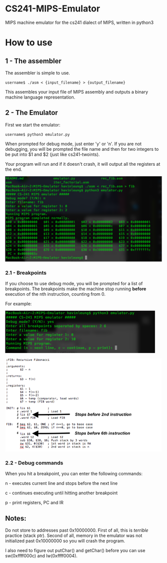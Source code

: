 # CS241-MIPS-Emulator
MIPS machine emulator for the cs241 dialect of MIPS, written in python3

# How to use

## 1 - The assembler
The assembler is simple to use.

    username$ ./asm < {input_filename} > {output_filename}

This assembles your input file of MIPS assembly and outputs a binary machine language representation.

## 2 - The Emulator
First we start the emulator:

    username$ python3 emulator.py

When prompted for debug mode, just enter 'y' or 'n'.
If you are not debugging, you will be prompted the file name and then for two integers to be put into $1 and $2 (just like cs241-twoints). 

Your program will run and if it doesn't crash, it will output all the registers at the end.


![sample program](./readme_images/sample.png?raw=true "Title")


### 2.1 - Breakpoints
If you choose to use debug mode, you will be prompted for a list of breakpoints. The breakpoints make the machine stop running **before** execution of the nth instruction, counting from 0.

For example:

![breakpoints](./readme_images/breakpoints.png?raw=true "Title")



![breakpoints 1](./readme_images/breakpoints_1.png?raw=true "Title")

### 2.2 - Debug commands

When you hit a breakpoint, you can enter the following commands:

n - executes current line and stops before the next line

c - continues executing until hitting another breakpoint

p - print registers, PC and IR

## Notes:

Do not store to addresses past 0x10000000. First of all, this is *terrible* practice (stack ptr). Second of all, memory in the emulator was not initialized past 0x10000000 so you will crash the program.

I also need to figure out putChar() and getChar() before you can use sw(0xffff000c) and lw(0xffff0004).
